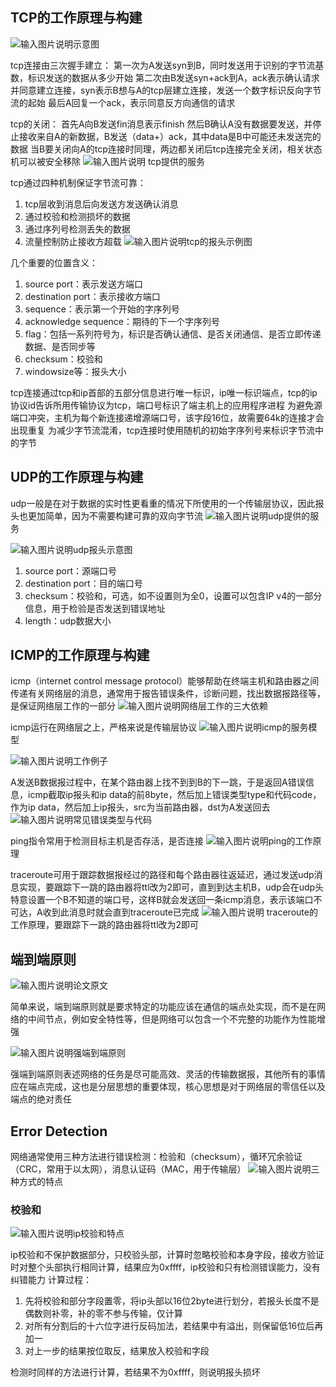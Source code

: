 ## TCP的工作原理与构建
![输入图片说明](/imgs/2025-07-15/kNpSmTWeCrWrEuvK.png)示意图

tcp连接由三次握手建立：
第一次为A发送syn到B，同时发送用于识别的字节流基数，标识发送的数据从多少开始
第二次由B发送syn+ack到A，ack表示确认请求并同意建立连接，syn表示B想与A的tcp层建立连接，发送一个数字标识反向字节流的起始
最后A回复一个ack，表示同意反方向通信的请求

tcp的关闭：
首先A向B发送fin消息表示finish
然后B确认A没有数据要发送，并停止接收来自A的新数据，B发送（data+）ack，其中data是B中可能还未发送完的数据
当B要关闭向A的tcp连接时同理，两边都关闭后tcp连接完全关闭，相关状态机可以被安全移除
![输入图片说明](/imgs/2025-07-15/UrmOlWODh1XLsmj3.png)
tcp提供的服务

tcp通过四种机制保证字节流可靠：
1. tcp层收到消息后向发送方发送确认消息
2. 通过校验和检测损坏的数据
3. 通过序列号检测丢失的数据
4. 流量控制防止接收方超载
![输入图片说明](/imgs/2025-07-16/qjoF2pV4jYaxAlD4.png)tcp的报头示例图

几个重要的位置含义：
 1. source port：表示发送方端口
 2. destination port：表示接收方端口
 3. sequence：表示第一个开始的字序列号
 4. acknowledge sequence：期待的下一个字序列号
 5. flag：包括一系列符号为，标识是否确认通信、是否关闭通信、是否立即传递数据、是否同步等
 6. checksum：校验和
 7. windowsize等：报头大小

tcp连接通过tcp和ip首部的五部分信息进行唯一标识，ip唯一标识端点，tcp的ip协议id告诉所用传输协议为tcp，端口号标识了端主机上的应用程序进程
为避免源端口冲突，主机为每个新连接递增源端口号，该字段16位，故需要64k的连接才会出现重复
为减少字节流混淆，tcp连接时使用随机的初始字序列号来标识字节流中的字节
## UDP的工作原理与构建
udp一般是在对于数据的实时性更看重的情况下所使用的一个传输层协议，因此报头也更加简单，因为不需要构建可靠的双向字节流
![输入图片说明](/imgs/2025-07-16/1SuMi0eLpzRmN8Nj.png)udp提供的服务

![输入图片说明](/imgs/2025-07-16/a4wEIGMzRW9WF9wL.png)udp报头示意图

1. source port：源端口号
2. destination port：目的端口号
3. checksum：校验和，可选，如不设置则为全0，设置可以包含IP v4的一部分信息，用于检验是否发送到错误地址
4. length：udp数据大小
## ICMP的工作原理与构建
icmp（internet control message protocol）能够帮助在终端主机和路由器之间传递有关网络层的消息，通常用于报告错误条件，诊断问题，找出数据报路径等，是保证网络层工作的一部分
![输入图片说明](/imgs/2025-07-16/EShPyqVa2aJkxAfj.png)网络层工作的三大依赖

icmp运行在网络层之上，严格来说是传输层协议
![输入图片说明](/imgs/2025-07-16/NnsIKnFgkdxi0twl.png)icmp的服务模型

![输入图片说明](/imgs/2025-07-16/q4jemG4JGAJJnqAq.png)工作例子

A发送B数据报过程中，在某个路由器上找不到到B的下一跳，于是返回A错误信息，icmp截取ip报头和ip data的前8byte，然后加上错误类型type和代码code，作为ip data，然后加上ip报头，src为当前路由器，dst为A发送回去
![输入图片说明](/imgs/2025-07-16/xRskIsuJ9UX1t80U.png)常见错误类型与代码

ping指令常用于检测目标主机是否存活，是否连接
![输入图片说明](/imgs/2025-07-16/dDE6nRmrSaMUJYbe.png)ping的工作原理

traceroute可用于跟踪数据报经过的路径和每个路由器往返延迟，通过发送udp消息实现，要跟踪下一跳的路由器将ttl改为2即可，直到到达主机B，udp会在udp头特意设置一个B不知道的端口号，这样B就会发送回一条icmp消息，表示该端口不可达，A收到此消息时就会直到traceroute已完成
![输入图片说明](/imgs/2025-07-16/Pb3syEBywMfxTp3k.png)
traceroute的工作原理，要跟踪下一跳的路由器将ttl改为2即可
## 端到端原则
![输入图片说明](/imgs/2025-07-16/LBFErXlUWSO5kcGS.png)论文原文

简单来说，端到端原则就是要求特定的功能应该在通信的端点处实现，而不是在网络的中间节点，例如安全特性等，但是网络可以包含一个不完整的功能作为性能增强

![输入图片说明](/imgs/2025-07-16/V2WMSp3qAMalpTrQ.png)强端到端原则

强端到端原则表述网络的任务是尽可能高效、灵活的传输数据报，其他所有的事情应在端点完成，这也是分层思想的重要体现，核心思想是对于网络层的零信任以及端点的绝对责任
## Error Detection
网络通常使用三种方法进行错误检测：检验和（checksum），循环冗余验证（CRC，常用于以太网），消息认证码（MAC，用于传输层）
![输入图片说明](/imgs/2025-07-16/oMmzP3Zo74XRNfeg.png)三种方式的特点

### 校验和
![输入图片说明](/imgs/2025-07-16/fb0bC8vofPyAgGxt.png)ip校验和特点

ip校验和不保护数据部分，只校验头部，计算时忽略校验和本身字段，接收方验证时对整个头部执行相同计算，结果应为0xffff，ip校验和只有检测错误能力，没有纠错能力
计算过程：
1. 先将校验和部分字段置零，将ip头部以16位2byte进行划分，若报头长度不是偶数则补零，补的零不参与传输，仅计算
2. 对所有分割后的十六位字进行反码加法，若结果中有溢出，则保留低16位后再加一
3. 对上一步的结果按位取反，结果放入校验和字段

检测时同样的方法进行计算，若结果不为0xffff，则说明报头损坏

<!--stackedit_data:
eyJoaXN0b3J5IjpbMTkwMzgzNzM4MCw5OTU0MTUxNDAsLTE5OT
M3NzIyNDIsLTI3NTQ1MTEwOSwxNTYwNDM2MTg2LC0xODU0MzU4
OTkwLDE0NTYxMDUyMzksMTA1OTg4MzI3NywtMjgzMzM3MTQ4LD
kzMzYxNjA4MiwtODEwMDA2Mjc5LC0xNTkzNDUxMjQsODk1OTYz
NDMsLTE4OTI1MjM1NzUsLTQ3MTc1Mjk1LC0yMDg4NzQ2NjEyXX
0=
-->
